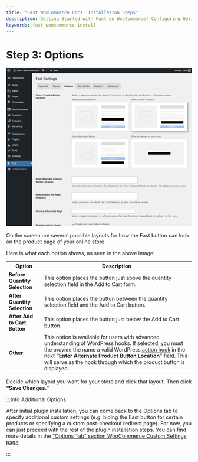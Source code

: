 ```yaml
---
title: "Fast WooCommerce Docs: Installation Steps"
description: Getting Started with Fast on WooCommerce! Configuring Options.
keywords: fast woocommerce install
---
```


# Step 3: Options

![Options Tab in Your WooCommerce Dashboard](/developer-portal/images/woocommerce/options-tab.png)

On the screen are several possible layouts for how the Fast button can look on the product page of your online store.

Here is what each option shows, as seen in the above image:

| Option                        | Description                                                                                                                                                                                                                                                                                                                                                        |
| ----------------------------- | ------------------------------------------------------------------------------------------------------------------------------------------------------------------------------------------------------------------------------------------------------------------------------------------------------------------------------------------------------------------ |
| **Before Quantity Selection** | This option places the button just above the quantity selection field in the Add to Cart form.                                                                                                                                                                                                                                                                     |
| **After Quantity Selection**  | This option places the button between the quantity selection field and the Add to Cart button.                                                                                                                                                                                                                                                                     |
| **After Add to Cart Button**  | This option places the button just below the Add to Cart button.                                                                                                                                                                                                                                                                                                   |
| **Other**                     | This option is available for users with advanced understanding of WordPress hooks. If selected, you must the provide the name a valid WordPress [action hook](https://codex.wordpress.org/Plugin_API/Action_Reference) in the next **“Enter Alternate Product Button Location”** field. This will serve as the hook through which the product button is displayed. |

Decide which layout you want for your store and click that layout. Then click **“Save Changes.”**

:::info Additional Options

After initial plugin installation, you can come back to the Options tab to specify additional custom settings (e.g. hiding the Fast button for certain products or specifying a custom post-checkout redirect page). For now, you can just proceed with the rest of the plugin installation steps. You can find more details in the ["Options Tab" section WooCommerce Custom Settings page](/developer-portal/for-developers/woocommerce/customization/custom-settings#options-tab).

:::
